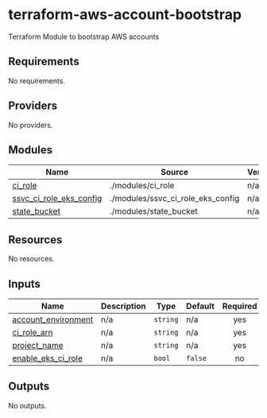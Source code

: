 # terraform-aws-account-bootstrap
Terraform Module to bootstrap AWS accounts

<!-- BEGIN_TF_DOCS -->
## Requirements

No requirements.

## Providers

No providers.

## Modules

| Name | Source | Version |
|------|--------|---------|
| <a name="module_ci_role"></a> [ci\_role](#module\_ci\_role) | ./modules/ci_role | n/a |
| <a name="module_ssvc_ci_role_eks_config"></a> [ssvc\_ci\_role\_eks\_config](#module\_ssvc\_ci\_role\_eks\_config) | ./modules/ssvc_ci_role_eks_config | n/a |
| <a name="module_state_bucket"></a> [state\_bucket](#module\_state\_bucket) | ./modules/state_bucket | n/a |

## Resources

No resources.

## Inputs

| Name | Description | Type | Default | Required |
|------|-------------|------|---------|:--------:|
| <a name="input_account_environment"></a> [account\_environment](#input\_account\_environment) | n/a | `string` | n/a | yes |
| <a name="input_ci_role_arn"></a> [ci\_role\_arn](#input\_ci\_role\_arn) | n/a | `string` | n/a | yes |
| <a name="input_project_name"></a> [project\_name](#input\_project\_name) | n/a | `string` | n/a | yes |
| <a name="input_enable_eks_ci_role"></a> [enable\_eks\_ci\_role](#input\_enable\_eks\_ci\_role) | n/a | `bool` | `false` | no |

## Outputs

No outputs.
<!-- END_TF_DOCS -->